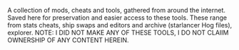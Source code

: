 A collection of mods, cheats and tools, gathered from around the internet. Saved here for preservation and easier access to these tools.
These range from stats cheats, ship swaps and editors and archive (starlancer Hog files), explorer.
NOTE: I DID NOT MAKE ANY OF THESE TOOLS, I DO NOT CLAIIM OWNERSHIP OF ANY CONTENT HEREIN.
